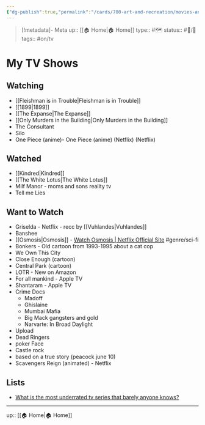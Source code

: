 ```yaml
---
{"dg-publish":true,"permalink":"/cards/700-art-and-recreation/movies-and-tv/my-tv-shows/"}
---
```


> [!metadata]- Meta
> up:: [[🏠 Home\|🏠 Home]]
> type:: #🗺 
> status:: #📝/🌿 
> tags::  #on/tv

# My TV Shows

## Watching
- [[Fleishman is in Trouble\|Fleishman is in Trouble]]
- [[1899\|1899]]
- [[The Expanse\|The Expanse]]
- [[Only Murders in the Building\|Only Murders in the Building]]
- The Consultant 
- Silo
- One Piece (anime)- One Piece (anime) (Netflix)
 (Netflix)

## Watched
- [[Kindred\|Kindred]]
- [[The White Lotus\|The White Lotus]]
- Milf Manor - moms and sons reality tv
- Tell me Lies

## Want to Watch
- Griselda - Netflix - recc by [[Vuhlandes\|Vuhlandes]]
- Banshee
- [[Osmosis\|Osmosis]] - [Watch Osmosis | Netflix Official Site](https://www.netflix.com/watch/80189898?source=35) #genre/sci-fi
- Bonkers - Old cartoon from 1993-1995 about a cat cop
- We Own This City
- Close Enough (cartoon)
- Central Park (cartoon)
- LOTR - New on Amazon 
- For all mankind - Apple TV
- Shantaram - Apple TV 
- Crime Docs
	- Madoff
	- Ghislaine
	- Mumbai Mafia
	- Big Mack gangsters and gold
	- Narvarte: In Broad Daylight
- Upload
- Dead Ringers
- poker Face 
- Castle rock 
- based on a true story (peacock june 10)
- Scavengers Reign (animated) - Netflix

## Lists
- [What is the most underrated tv series that barely anyone knows?](https://x.com/TheCinesthetic/status/1724131513120493867?s=20)
---
up:: [[🏠 Home\|🏠 Home]]

